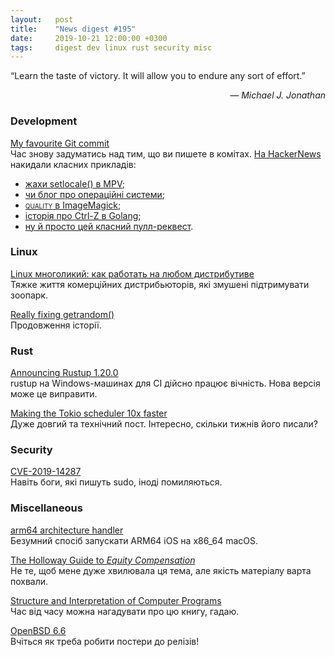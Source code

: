 ```yaml
---
layout:   post
title:    "News digest #195"
date:     2019-10-21 12:00:00 +0300
tags:     digest dev linux rust security misc
---
```


<p>“Learn the taste of victory. It will allow you to endure any sort of effort.”</p>
<p style="text-align: right;"><em>— Michael J. Jonathan</em></p>

### Development

[My favourite Git commit](https://fatbusinessman.com/2019/my-favourite-git-commit)<br/>
Час знову задуматись над тим, що ви пишете в комітах. [На HackerNews](https://news.ycombinator.com/item?id=21289827) накидали класних прикладів:
- [жахи setlocale() в MPV](https://github.com/mpv-player/mpv/commit/1e70e82baa9193f6f027338b0fab0f5078971fbe);
- [чи блог про операційні системи](https://github.com/wm4/dingleberry-os/blob/master/README.rst);
- [<span style="font-variant: small-caps;">quality</span> в ImageMagick](https://github.com/ImageMagick/ImageMagick/commits/master);
- [історія про Ctrl-Z в Golang](https://github.com/golang/go/commit/610d522189ed3fcf0d298609a248a3283bde62cd);
- [ну й просто цей класний пулл-реквест](https://github.com/danielmiessler/SecLists/pull/155).

### Linux

[Linux многоликий: как работать на любом дистрибутиве](https://habr.com/ru/company/veeam/blog/471226/)<br/>
Тяжке життя комерційних дистрибьюторів, які змушені підтримувати зоопарк.

[Really fixing getrandom()](https://lwn.net/SubscriberLink/802360/06e2457983b56edb/)<br/>
Продовження історії.

### Rust

[Announcing Rustup 1.20.0](https://blog.rust-lang.org/2019/10/15/Rustup-1.20.0.html)<br/>
rustup на Windows-машинах для CI дійсно працює вічність. Нова версія може це виправити.

[Making the Tokio scheduler 10x faster](https://tokio.rs/blog/2019-10-scheduler/)<br/>
Дуже довгий та технічний пост. Інтересно, скільки тижнів його писали?

### Security

[CVE-2019-14287](https://thehackernews.com/2019/10/linux-sudo-run-as-root-flaw.html)<br/>
Навіть боги, які пишуть sudo, іноді помиляються.

### Miscellaneous

[arm64 architecture handler](https://github.com/zydeco/aah)<br/>
Безумний спосіб запускати ARM64 iOS на x86_64 macOS.

[The Holloway Guide to _Equity Compensation_](https://www.holloway.com/g/equity-compensation)<br/>
Не те, щоб мене дуже хвилювала ця тема, але якість матеріалу варта похвали.

[Structure and Interpretation of Computer Programs](https://opendocs.github.io/sicp/sicp.pdf)<br/>
Час від часу можна нагадувати про цю книгу, гадаю.

[OpenBSD 6.6](https://www.openbsd.org/66.html)<br/>
Вчіться як треба робити постери до релізів!
